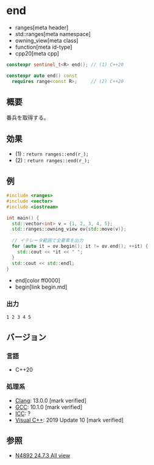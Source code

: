 # end
* ranges[meta header]
* std::ranges[meta namespace]
* owning_view[meta class]
* function[meta id-type]
* cpp20[meta cpp]

```cpp
constexpr sentinel_t<R> end(); // (1) C++20

constexpr auto end() const
  requires range<const R>;     // (2) C++20
```

## 概要

番兵を取得する。

## 効果

- (1) : `return ranges::end(r_);`
- (2) : `return ranges::end(r_);`

## 例
```cpp example
#include <ranges>
#include <vector>
#include <iostream>

int main() {
  std::vector<int> v = {1, 2, 3, 4, 5};
  std::ranges::owning_view ov{std::move(v)};
  
  // イテレータ範囲で全要素を出力
  for (auto it = ov.begin(); it != ov.end(); ++it) {
    std::cout << *it << " ";
  }
  std::cout << std::endl;
}
```
* end[color ff0000]
* begin[link begin.md]

### 出力
```
1 2 3 4 5 
```

## バージョン
### 言語
- C++20

### 処理系
- [Clang](/implementation.md#clang): 13.0.0 [mark verified]
- [GCC](/implementation.md#gcc): 10.1.0 [mark verified]
- [ICC](/implementation.md#icc): ?
- [Visual C++](/implementation.md#visual_cpp): 2019 Update 10 [mark verified]

## 参照
- [N4892 24.7.3 All view](https://timsong-cpp.github.io/cppwp/n4892/range.all)